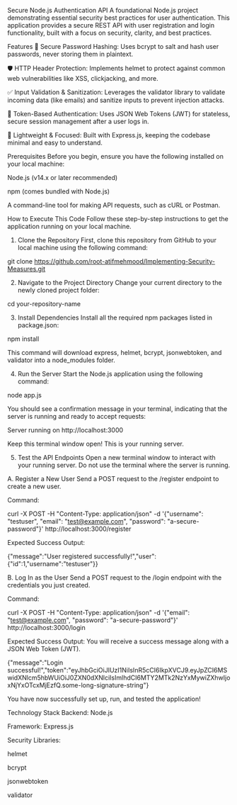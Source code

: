 Secure Node.js Authentication API
A foundational Node.js project demonstrating essential security best practices for user authentication. This application provides a secure REST API with user registration and login functionality, built with a focus on security, clarity, and best practices.

Features
🔐 Secure Password Hashing: Uses bcrypt to salt and hash user passwords, never storing them in plaintext.

🛡️ HTTP Header Protection: Implements helmet to protect against common web vulnerabilities like XSS, clickjacking, and more.

✅ Input Validation & Sanitization: Leverages the validator library to validate incoming data (like emails) and sanitize inputs to prevent injection attacks.

🔑 Token-Based Authentication: Uses JSON Web Tokens (JWT) for stateless, secure session management after a user logs in.

🚀 Lightweight & Focused: Built with Express.js, keeping the codebase minimal and easy to understand.

Prerequisites
Before you begin, ensure you have the following installed on your local machine:

Node.js (v14.x or later recommended)

npm (comes bundled with Node.js)

A command-line tool for making API requests, such as cURL or Postman.

How to Execute This Code
Follow these step-by-step instructions to get the application running on your local machine.

1. Clone the Repository
First, clone this repository from GitHub to your local machine using the following command:

git clone https://github.com/root-atifmehmood/Implementing-Security-Measures.git


2. Navigate to the Project Directory
Change your current directory to the newly cloned project folder:

cd your-repository-name

3. Install Dependencies
Install all the required npm packages listed in package.json:

npm install

This command will download express, helmet, bcrypt, jsonwebtoken, and validator into a node_modules folder.

4. Run the Server
Start the Node.js application using the following command:

node app.js

You should see a confirmation message in your terminal, indicating that the server is running and ready to accept requests:

Server running on http://localhost:3000

Keep this terminal window open! This is your running server.

5. Test the API Endpoints
Open a new terminal window to interact with your running server. Do not use the terminal where the server is running.

A. Register a New User
Send a POST request to the /register endpoint to create a new user.

Command:

curl -X POST -H "Content-Type: application/json" -d '{"username": "testuser", "email": "test@example.com", "password": "a-secure-password"}' http://localhost:3000/register

Expected Success Output:

{"message":"User registered successfully!","user":{"id":1,"username":"testuser"}}

B. Log In as the User
Send a POST request to the /login endpoint with the credentials you just created.

Command:

curl -X POST -H "Content-Type: application/json" -d '{"email": "test@example.com", "password": "a-secure-password"}' http://localhost:3000/login

Expected Success Output:
You will receive a success message along with a JSON Web Token (JWT).

{"message":"Login successful!","token":"eyJhbGciOiJIUzI1NiIsInR5cCI6IkpXVCJ9.eyJpZCI6MSwidXNlcm5hbWUiOiJ0ZXN0dXNlciIsImlhdCI6MTY2MTk2NzYxMywiZXhwIjoxNjYxOTcxMjEzfQ.some-long-signature-string"}

You have now successfully set up, run, and tested the application!

Technology Stack
Backend: Node.js

Framework: Express.js

Security Libraries:

helmet

bcrypt

jsonwebtoken

validator
